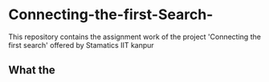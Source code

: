 # Connecting-the-first-Search-
This repository contains the assignment work of the project 'Connecting the first search' offered by Stamatics IIT kanpur
## What the 
